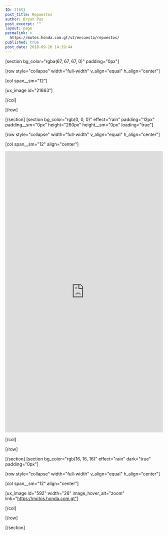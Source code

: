 ```yaml
---
ID: 21653
post_title: Repuestos
author: Bryan Paz
post_excerpt: ""
layout: page
permalink: >
  https://motos.honda.com.gt/v2/encuesta/repuestos/
published: true
post_date: 2018-09-20 14:19:44
---
```

[section bg_color="rgba(67, 67, 67, 0)" padding="0px"]

[row style="collapse" width="full-width" v_align="equal" h_align="center"]

[col span__sm="12"]

[ux_image id="21663"]


[/col]

[/row]

[/section]
[section bg_color="rgb(0, 0, 0)" effect="rain" padding="12px" padding__sm="0px" height="260px" height__sm="0px" loading="true"]

[row style="collapse" width="full-width" v_align="equal" h_align="center"]

[col span__sm="12" align="center"]

<p><iframe src="https://docs.google.com/forms/d/e/1FAIpQLSdHHbyRfTuXhQACROXBL0DEVGE7C6jfA86KSh7qeEFoAvEa-A/viewform?embedded=true" width="100%" height="900px" frameborder="0" marginheight="0" marginwidth="0">Cargando...</iframe></p>

[/col]

[/row]

[/section]
[section bg_color="rgb(16, 16, 16)" effect="rain" dark="true" padding="0px"]

[row style="collapse" width="full-width" v_align="equal" h_align="center"]

[col span__sm="12" align="center"]

[ux_image id="592" width="26" image_hover_alt="zoom" link="https://motos.honda.com.gt"]


[/col]

[/row]

[/section]